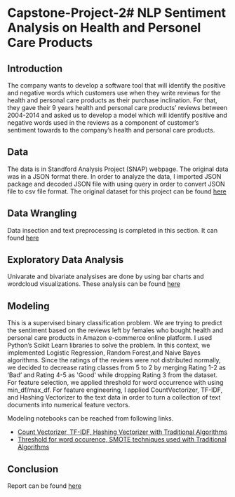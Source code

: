 # Capstone-Project-2# NLP Sentiment Analysis on Health and Personel Care Products

## Introduction
The company wants to develop a software tool that will identify the positive and negative words which customers use when they write reviews for the health and personal care products as their purchase inclination. For that, they gave their 9 years health and personal care products’ reviews between 2004-2014 and asked us to develop a model which will identify positive and negative words used in the reviews as a component of customer’s sentiment towards to the company’s health and personal care products. 

## Data

The data is in Standford Analysis Project (SNAP) webpage. The original data was in a JSON format there. In order to analyze the data, I imported JSON package and decoded JSON file with using query in order to convert JSON file to csv file format. The original dataset for this project can be found [here](http://snap.stanford.edu/data/amazon/productGraph/categoryFiles/reviews_Health_and_Personal_Care_10.json.gz)

## Data Wrangling
  Data insection and text preprocessing is completed in this section. It can found [here](https://github.com/eakbu/Capstone-Project-2/blob/main/data%20wrangling/amazon%20health%20and%20personal-care%20sentiment%20analysis.ipynb)

## Exploratory Data Analysis
Univarate and bivariate analysises are done by using bar charts and wordcloud visualizations. These analysis can be found [here](https://github.com/eakbu/Capstone-Project-2/blob/main/data%20storytelling/Exploratory_Data_Analysis_for_Sentiment_Analysis.ipynb.)

## Modeling
This is a supervised binary classification problem. We are trying to predict the sentiment based on the reviews left by females who bought health and personal care products in Amazon e-commerce online platform. I used Python’s Scikit Learn libraries to solve the problem. In this context, we implemented Logistic Regression, Random Forest,and  Naive Bayes algorithms. 
Since the ratings of the reviews were not distributed normally, we decided to decrease rating classes from 5 to 2 by merging Rating 1-2 as ‘Bad’ and Rating 4-5 as 'Good' while dropping Rating 3 from the dataset.
For feature selection, we applied threshold for word occurrence with using min_df/max_df. For feature engineering, I applied CountVectorizer, TF-IDF, and Hashing Vectorizer to the text data in order to turn a collection of text documents into numerical feature vectors. 

Modeling notebooks can be reached from following links. 

- [Count Vectorizer, TF-IDF, Hashing Vectorizer with Traditional Algorithms](https://github.com/eakbu/Capstone-Project-2/blob/main/data%20feature%20selection%20and%20model%20building/feature%20selection%20and%20model%20building.ipynb)
- [Threshold for word occurence, SMOTE techniques used with Traditional Algorithms](https://github.com/eakbu/Capstone-Project-2/blob/main/data%20feature%20selection%20and%20model%20building/feature%20selection%20and%20model%20building-model%20performance%20improvement.ipynb)

## Conclusion
Report can be found [here](https://github.com/eakbu/Capstone-Project-2/blob/main/mile%20stone%20report/capstone%202%20mile%20stone%20report%20%20final.pages)
